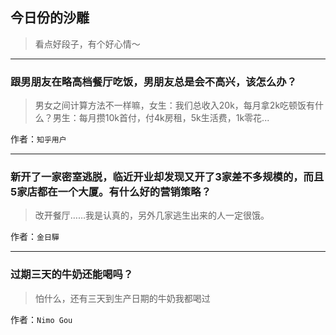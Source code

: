 ## 今日份的沙雕

> 看点好段子，有个好心情～


 
---

### 跟男朋友在略高档餐厅吃饭，男朋友总是会不高兴，该怎么办？

> 男女之间计算方法不一样嘛，女生：我们总收入20k，每月拿2k吃顿饭有什么？男生：每月攒10k首付，付4k房租，5k生活费，1k零花...


作者：`知乎用户`

---

### 新开了一家密室逃脱，临近开业却发现又开了3家差不多规模的，而且5家店都在一个大厦。有什么好的营销策略？

> 改开餐厅……我是认真的，另外几家逃生出来的人一定很饿。


作者：`金日驒`

---

### 过期三天的牛奶还能喝吗？

> 怕什么，还有三天到生产日期的牛奶我都喝过


作者：`Nimo Gou`